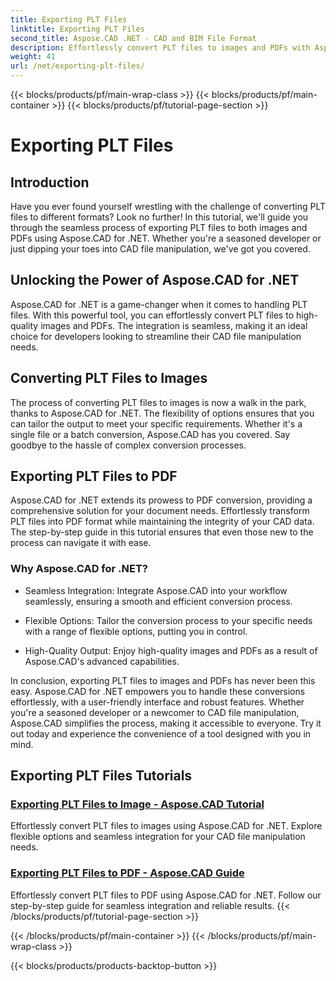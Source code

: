 ```yaml
---
title: Exporting PLT Files
linktitle: Exporting PLT Files
second_title: Aspose.CAD .NET - CAD and BIM File Format
description: Effortlessly convert PLT files to images and PDFs with Aspose.CAD for .NET. Explore seamless integration and flexible options for CAD file manipulation.
weight: 41
url: /net/exporting-plt-files/
---
```


{{< blocks/products/pf/main-wrap-class >}}
{{< blocks/products/pf/main-container >}}
{{< blocks/products/pf/tutorial-page-section >}}

# Exporting PLT Files


## Introduction

Have you ever found yourself wrestling with the challenge of converting PLT files to different formats? Look no further! In this tutorial, we'll guide you through the seamless process of exporting PLT files to both images and PDFs using Aspose.CAD for .NET. Whether you're a seasoned developer or just dipping your toes into CAD file manipulation, we've got you covered.

## Unlocking the Power of Aspose.CAD for .NET

Aspose.CAD for .NET is a game-changer when it comes to handling PLT files. With this powerful tool, you can effortlessly convert PLT files to high-quality images and PDFs. The integration is seamless, making it an ideal choice for developers looking to streamline their CAD file manipulation needs.

## Converting PLT Files to Images

The process of converting PLT files to images is now a walk in the park, thanks to Aspose.CAD for .NET. The flexibility of options ensures that you can tailor the output to meet your specific requirements. Whether it's a single file or a batch conversion, Aspose.CAD has you covered. Say goodbye to the hassle of complex conversion processes.

## Exporting PLT Files to PDF

Aspose.CAD for .NET extends its prowess to PDF conversion, providing a comprehensive solution for your document needs. Effortlessly transform PLT files into PDF format while maintaining the integrity of your CAD data. The step-by-step guide in this tutorial ensures that even those new to the process can navigate it with ease.

### Why Aspose.CAD for .NET?

- Seamless Integration: Integrate Aspose.CAD into your workflow seamlessly, ensuring a smooth and efficient conversion process.
  
- Flexible Options: Tailor the conversion process to your specific needs with a range of flexible options, putting you in control.

- High-Quality Output: Enjoy high-quality images and PDFs as a result of Aspose.CAD's advanced capabilities.

In conclusion, exporting PLT files to images and PDFs has never been this easy. Aspose.CAD for .NET empowers you to handle these conversions effortlessly, with a user-friendly interface and robust features. Whether you're a seasoned developer or a newcomer to CAD file manipulation, Aspose.CAD simplifies the process, making it accessible to everyone. Try it out today and experience the convenience of a tool designed with you in mind.
## Exporting PLT Files Tutorials
### [Exporting PLT Files to Image - Aspose.CAD Tutorial](./exporting-plt-files-to-image/)
Effortlessly convert PLT files to images using Aspose.CAD for .NET. Explore flexible options and seamless integration for your CAD file manipulation needs.
### [Exporting PLT Files to PDF - Aspose.CAD Guide](./exporting-plt-files-to-pdf/)
Effortlessly convert PLT files to PDF using Aspose.CAD for .NET. Follow our step-by-step guide for seamless integration and reliable results.
{{< /blocks/products/pf/tutorial-page-section >}}

{{< /blocks/products/pf/main-container >}}
{{< /blocks/products/pf/main-wrap-class >}}

{{< blocks/products/products-backtop-button >}}
